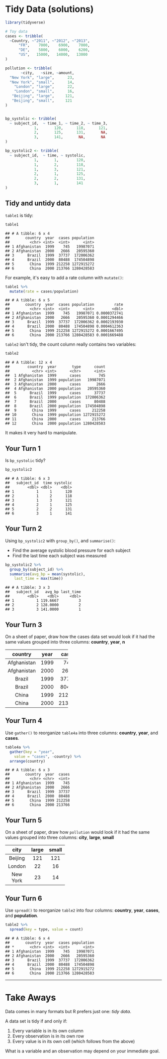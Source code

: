 Tidy Data (solutions)
================

<!-- This file by Charlotte Wickham is licensed under a Creative Commons Attribution 4.0 International License, adapted from the orignal work at https://github.com/rstudio/master-the-tidyverse by RStudio. -->
``` r
library(tidyverse)

# Toy data
cases <- tribble(
  ~Country, ~"2011", ~"2012", ~"2013",
      "FR",    7000,    6900,    7000,
      "DE",    5800,    6000,    6200,
      "US",   15000,   14000,   13000
)

pollution <- tribble(
       ~city,   ~size, ~amount,
  "New York", "large",      23,
  "New York", "small",      14,
    "London", "large",      22,
    "London", "small",      16,
   "Beijing", "large",     121,
   "Beijing", "small",     121
)


bp_systolic <- tribble(
  ~ subject_id,  ~ time_1, ~ time_2, ~ time_3,
             1,       120,      118,      121,
             2,       125,      131,       NA,
             3,       141,       NA,       NA 
)

bp_systolic2 <- tribble(
  ~ subject_id,  ~ time, ~ systolic,
             1,       1,        120,
             1,       2,        118,
             1,       3,        121,
             2,       1,        125,
             2,       2,        131,
             3,       1,        141
)
```

Tidy and untidy data
--------------------

`table1` is tidy:

``` r
table1 
```

    ## # A tibble: 6 x 4
    ##       country  year  cases population
    ##         <chr> <int>  <int>      <int>
    ## 1 Afghanistan  1999    745   19987071
    ## 2 Afghanistan  2000   2666   20595360
    ## 3      Brazil  1999  37737  172006362
    ## 4      Brazil  2000  80488  174504898
    ## 5       China  1999 212258 1272915272
    ## 6       China  2000 213766 1280428583

For example, it's easy to add a rate column with `mutate()`:

``` r
table1 %>%
  mutate(rate = cases/population)
```

    ## # A tibble: 6 x 5
    ##       country  year  cases population         rate
    ##         <chr> <int>  <int>      <int>        <dbl>
    ## 1 Afghanistan  1999    745   19987071 0.0000372741
    ## 2 Afghanistan  2000   2666   20595360 0.0001294466
    ## 3      Brazil  1999  37737  172006362 0.0002193930
    ## 4      Brazil  2000  80488  174504898 0.0004612363
    ## 5       China  1999 212258 1272915272 0.0001667495
    ## 6       China  2000 213766 1280428583 0.0001669488

`table2` isn't tidy, the count column really contains two variables:

``` r
table2
```

    ## # A tibble: 12 x 4
    ##        country  year       type      count
    ##          <chr> <int>      <chr>      <int>
    ##  1 Afghanistan  1999      cases        745
    ##  2 Afghanistan  1999 population   19987071
    ##  3 Afghanistan  2000      cases       2666
    ##  4 Afghanistan  2000 population   20595360
    ##  5      Brazil  1999      cases      37737
    ##  6      Brazil  1999 population  172006362
    ##  7      Brazil  2000      cases      80488
    ##  8      Brazil  2000 population  174504898
    ##  9       China  1999      cases     212258
    ## 10       China  1999 population 1272915272
    ## 11       China  2000      cases     213766
    ## 12       China  2000 population 1280428583

It makes it very hard to manipulate.

Your Turn 1
-----------

Is `bp_systolic` tidy?

``` r
bp_systolic2 
```

    ## # A tibble: 6 x 3
    ##   subject_id  time systolic
    ##        <dbl> <dbl>    <dbl>
    ## 1          1     1      120
    ## 2          1     2      118
    ## 3          1     3      121
    ## 4          2     1      125
    ## 5          2     2      131
    ## 6          3     1      141

Your Turn 2
-----------

Using `bp_systolic2` with `group_by()`, and `summarise()`:

-   Find the average systolic blood pressure for each subject
-   Find the last time each subject was measured

``` r
bp_systolic2 %>% 
  group_by(subject_id) %>%
  summarise(avg_bp = mean(systolic),
    last_time = max(time))
```

    ## # A tibble: 3 x 3
    ##   subject_id   avg_bp last_time
    ##        <dbl>    <dbl>     <dbl>
    ## 1          1 119.6667         3
    ## 2          2 128.0000         2
    ## 3          3 141.0000         1

Your Turn 3
-----------

On a sheet of paper, draw how the cases data set would look if it had the same values grouped into three columns: **country**, **year**, **n**

<table style="width:40%;">
<colgroup>
<col width="19%" />
<col width="9%" />
<col width="11%" />
</colgroup>
<thead>
<tr class="header">
<th align="center">country</th>
<th align="center">year</th>
<th align="center">cases</th>
</tr>
</thead>
<tbody>
<tr class="odd">
<td align="center">Afghanistan</td>
<td align="center">1999</td>
<td align="center">745</td>
</tr>
<tr class="even">
<td align="center">Afghanistan</td>
<td align="center">2000</td>
<td align="center">2666</td>
</tr>
<tr class="odd">
<td align="center">Brazil</td>
<td align="center">1999</td>
<td align="center">37737</td>
</tr>
<tr class="even">
<td align="center">Brazil</td>
<td align="center">2000</td>
<td align="center">80488</td>
</tr>
<tr class="odd">
<td align="center">China</td>
<td align="center">1999</td>
<td align="center">212258</td>
</tr>
<tr class="even">
<td align="center">China</td>
<td align="center">2000</td>
<td align="center">213766</td>
</tr>
</tbody>
</table>

Your Turn 4
-----------

Use `gather()` to reorganize `table4a` into three columns: **country**, **year**, and **cases**.

``` r
table4a %>%
  gather(key = "year", 
    value = "cases", -country) %>%
  arrange(country)
```

    ## # A tibble: 6 x 3
    ##       country  year  cases
    ##         <chr> <chr>  <int>
    ## 1 Afghanistan  1999    745
    ## 2 Afghanistan  2000   2666
    ## 3      Brazil  1999  37737
    ## 4      Brazil  2000  80488
    ## 5       China  1999 212258
    ## 6       China  2000 213766

Your Turn 5
-----------

On a sheet of paper, draw how `pollution` would look if it had the same values grouped into three columns: **city**, **large**, **small**

<table style="width:38%;">
<colgroup>
<col width="15%" />
<col width="11%" />
<col width="11%" />
</colgroup>
<thead>
<tr class="header">
<th align="center">city</th>
<th align="center">large</th>
<th align="center">small</th>
</tr>
</thead>
<tbody>
<tr class="odd">
<td align="center">Beijing</td>
<td align="center">121</td>
<td align="center">121</td>
</tr>
<tr class="even">
<td align="center">London</td>
<td align="center">22</td>
<td align="center">16</td>
</tr>
<tr class="odd">
<td align="center">New York</td>
<td align="center">23</td>
<td align="center">14</td>
</tr>
</tbody>
</table>

Your Turn 6
-----------

Use `spread()` to reorganize `table2` into four columns: **country**, **year**, **cases**, and **population**.

``` r
table2 %>%
  spread(key = type, value = count)
```

    ## # A tibble: 6 x 4
    ##       country  year  cases population
    ## *       <chr> <int>  <int>      <int>
    ## 1 Afghanistan  1999    745   19987071
    ## 2 Afghanistan  2000   2666   20595360
    ## 3      Brazil  1999  37737  172006362
    ## 4      Brazil  2000  80488  174504898
    ## 5       China  1999 212258 1272915272
    ## 6       China  2000 213766 1280428583

------------------------------------------------------------------------

Take Aways
==========

Data comes in many formats but R prefers just one: *tidy data*.

A data set is tidy if and only if:

1.  Every variable is in its own column
2.  Every observation is in its own row
3.  Every value is in its own cell (which follows from the above)

What is a variable and an observation may depend on your immediate goal.
